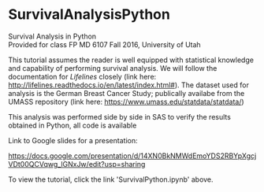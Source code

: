 # SurvivalAnalysisPython
Survival Analysis in Python  
Provided for class FP MD 6107 Fall 2016, University of Utah

This tutorial assumes the reader is well equipped with statistical knowledge and capability of performing survival analysis. We will follow the documentation for *Lifelines* closely (link here: http://lifelines.readthedocs.io/en/latest/index.html#). The dataset used for analysis is the German Breast Cancer Study; publically availabe from the UMASS repository (link here: https://www.umass.edu/statdata/statdata/)  
  
  This analysis was performed side by side in SAS to verify the results obtained in Python, all code is available  
    
  Link to Google slides for a presentation:
  
  https://docs.google.com/presentation/d/14XN0BkNMWdEmoYDS2RBYpXgcjVDt00QCVqwg_lGNxJw/edit?usp=sharing   
    
  To view the tutorial, click the link 'SurvivalPython.ipynb' above. 
